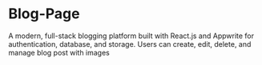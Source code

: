 
# Blog-Page
A modern, full-stack blogging platform built with React.js and Appwrite for authentication, database, and storage. Users can create, edit, delete, and manage blog post with images

